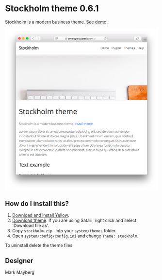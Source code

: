 Stockholm theme 0.6.1
=====================
Stockholm is a modern business theme. [See demo](https://developers.datenstrom.se/themes/stockholm-theme).

<p align="center"><img src="stockholm-screenshot.png?raw=true" alt="Screenshot"></p>

## How do I install this?

1. [Download and install Yellow](https://github.com/datenstrom/yellow/).
2. [Download theme](https://github.com/datenstrom/yellow-themes/raw/master/zip/stockholm.zip). If you are using Safari, right click and select 'Download file as'.
3. Copy `stockholm.zip ` into your `system/themes` folder.
4. Open `system/config/config.ini` and change `Theme: stockholm`.

To uninstall delete the theme files.

## Designer

Mark Mayberg
